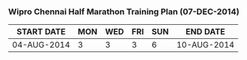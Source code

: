 ### Wipro Chennai Half Marathon Training Plan (07-DEC-2014)

| START DATE  | MON | WED | FRI | SUN |  END DATE   |
|-------------|-----|-----|-----|-----|-------------|
| 04-AUG-2014 |  3  |  3  |  3  |  6  | 10-AUG-2014 |
